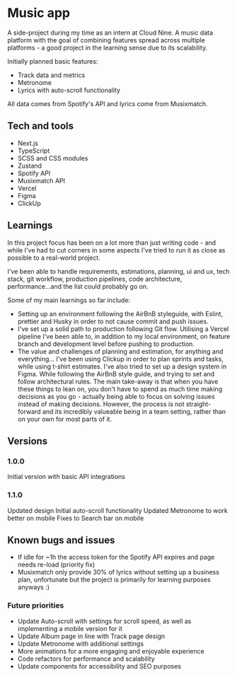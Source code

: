 # Music app

A side-project during my time as an intern at Cloud Nine. A music data platform with the goal of combining features spread across multiple platforms - a good project in the learning sense due to its scalability.

Initially planned basic features:

- Track data and metrics
- Metronome
- Lyrics with auto-scroll functionality

All data comes from Spotify's API and lyrics come from Musixmatch.

## Tech and tools

- Next.js
- TypeScript
- SCSS and CSS modules
- Zustand
- Spotify API
- Musixmatch API
- Vercel
- Figma
- ClickUp

## Learnings

In this project focus has been on a lot more than just writing code - and while I've had to cut corners in some aspects I've tried to run it as close as possible to a real-world project.

I've been able to handle requirements, estimations, planning, ui and ux, tech stack, git workflow, production pipelines, code architecture, performance...and the list could probably go on.

Some of my main learnings so far include:

- Setting up an environment following the AirBnB styleguide, with Eslint, prettier and Husky in order to not cause commit and push issues.
- I've set up a solid path to production following Git flow. Utilising a Vercel pipeline I've been able to, in addition to my local environment, on feature branch and development level before pushing to production.
- The value and challenges of planning and estimation, for anything and everything... I've been using Clickup in order to plan sprints and tasks, while using t-shirt estimates. I've also tried to set up a design system in Figma. While following the AirBnB style guide, and trying to set and follow architectural rules. The main take-away is that when you have these things to lean on, you don't have to spend as much time making decisions as you go - actually being able to focus on solving issues instead of making decisions. However, the process is not straight-forward and its incredibly valueable being in a team setting, rather than on your own for most parts of it.

## Versions

### 1.0.0

Initial version with basic API integrations

### 1.1.0

Updated design
Initial auto-scroll functionality
Updated Metronome to work better on mobile
Fixes to Search bar on mobile

## Known bugs and issues

- If idle for ~1h the access token for the Spotify API expires and page needs re-load (priority fix)
- Musixmatch only provide 30% of lyrics without setting up a business plan, unfortunate but the project is primarily for learning purposes anyways :)

### Future priorities

- Update Auto-scroll with settings for scroll speed, as well as implementing a mobile version for it
- Update Album page in line with Track page design
- Update Metronome with additional settings
- More animations for a more engaging and enjoyable experience
- Code refactors for performance and scalability
- Update components for accessibility and SEO purposes
